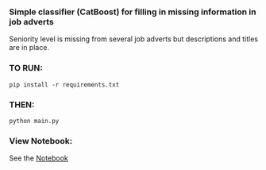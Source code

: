 ### Simple classifier (CatBoost) for filling in missing information in job adverts

Seniority level is missing from several job adverts but descriptions and titles are in place.

### TO RUN:
`pip install -r requirements.txt`
### THEN:
`python main.py`


### View Notebook:
See the [Notebook](Solution_Notebook.ipynb)
